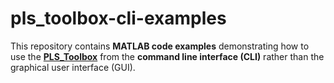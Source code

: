 # pls_toolbox-cli-examples
This repository contains **MATLAB code examples** demonstrating how to use the [**PLS_Toolbox**](https://eigenvector.com/software/pls-toolbox/) from the **command line interface (CLI)** rather than the graphical user interface (GUI).
